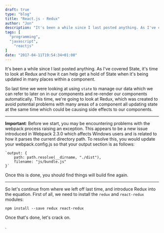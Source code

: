 ```yaml
---
draft: true
type: "blog"
title: "React.js - Redux"
author: "Jon"
description: "It's been a while since I last posted anything. As I've covered State, it's time to look at Redux and how it can help get a hold of State when it's being updated in many places within a component."
tags: [
  "programming",
  "javascript",
	"reactjs"
]
date: "2017-04-11T19:54:34+01:00"
---
```


It's been a while since I last posted anything. As I've covered State, it's time to look at Redux and how it can help get a hold of State when it's being updated in many places within a component.

So last time we were looking at using `state` to manage our data which we can refer to later on in our components and re-render our components automatically. This time, we're going to look at Redux, which was created to avoid potential problems with many areas of a component all updating state at the same time which could be causing side effects to our components.

___
**Important**: Before we start, you may be encountering problems with the webpack process raising an exception. This appears to be a new issue introduced in Webpack 2.3.0 which affects Windows users and is related to how it parses the current directory path. To resolve this, you would update your webpack.config.js so that your output section is as follows:

	`output: {
		path: path.resolve(__dirname, "./dist"),
		filename: "js/bundle.js"
	}`

Once this is done, you should find things will build fine again.
___

So let's continue from where we left off last time, and introduce Redux into the equation. First of all, we need to install the `redux` and `react-redux` modules:

	npm install --save redux react-redux

Once that's done, let's crack on.

.
